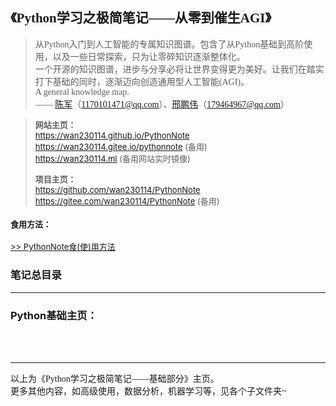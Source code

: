 <font face="楷体">

<span id="quick-start"></span>
<h2>《Python学习之极简笔记——从零到催生AGI》</h2>

> 从Python入门到人工智能的专属知识图谱。包含了从Python基础到高阶使用，以及一些日常探索，只为让零碎知识逐渐整体化。  
> 一个开源的知识图谱，进步与分享必将让世界变得更为美好。让我们在踏实打下基础的同时，逐渐迈向创造通用型人工智能(AGI)。  
> A general knowledge map.  
> —— [陈军](https://github.com/wan230114)（1170101471@qq.com）、[邢鹏伟](https://github.com/pengweixing)（179464967@qq.com）
> 

</font>  

> <font font="等线" size="2">**网站主页：**   
> https://wan230114.github.io/PythonNote  
> https://wan230114.gitee.io/pythonnote   (备用)  
> https://wan230114.ml   (备用网站实时镜像)  
>
> **项目主页：**   
> https://github.com/wan230114/PythonNote  
> https://gitee.com/wan230114/PythonNote  (备用)
>

<h4> 食用方法： </h4>  

[>> PythonNote食(使)用方法](/docs/Usage.md)  

</font>

<h3> 笔记总目录 </h3>

<!-- menu -->
<!-- menu -->

[](./_sidebar.md ':include')

---

<h3> Python基础主页：</h3>
<br>
<br>


[](/docs/00.Python/Chapter00.Preface.md ':include')




---

<font face="仿宋">
以上为《Python学习之极简笔记——基础部分》主页。<br>
更多其他内容，如高级使用，数据分析，机器学习等，见各个子文件夹~
</font>

